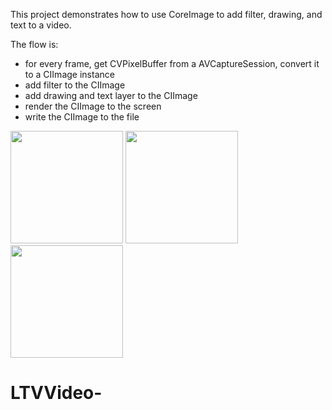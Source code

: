 This project demonstrates how to use CoreImage to add filter, drawing, and text to a video.

The flow is: 
- for every frame, get CVPixelBuffer from a AVCaptureSession, convert it to a CIImage instance
- add filter to the CIImage
- add drawing and text layer to the CIImage
- render the CIImage to the screen
- write the CIImage to the file


<img src="https://raw.githubusercontent.com/ltebean/LTVideoRecorder/master/pics/1.jpg" width="180">  <img src="https://raw.githubusercontent.com/ltebean/LTVideoRecorder/master/pics/2.jpg" width="180">  <img src="https://raw.githubusercontent.com/ltebean/LTVideoRecorder/master/pics/3.jpg" width="180">

# LTVVideo-
